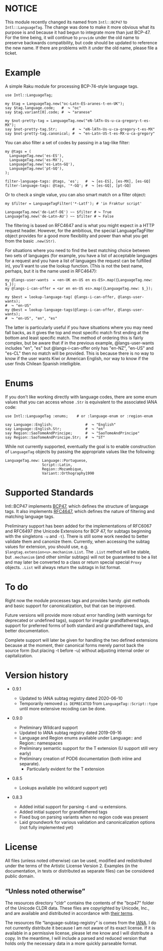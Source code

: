 # NOTICE

This module recently changed its named from `Intl::BCP47` to `Intl::LanguageTag`.
The change was done to make it more obvious what its purpose is and because it
had begun to integrate more than just BCP-47.  For the time being, it will continue
to `provide` under the old name to preserve backwards compatibility, but code should
be updated to reference the new name.  If there are problems with it under the old
name, please file a ticket.

# Example

A simple Raku module for processing BCP-74-style language tags.

    use Intl::LanguageTag;

    my $tag = LanguageTag.new("oc-Latn-ES-aranes-t-en-UK");
    say $tag.language.code;   #  ↪︎ "oc"
    say $tag.variant[0].code; #  ↪︎ "aranese"

    my $not-pretty-tag = LanguageTag.new("eN-lATn-Us-u-ca-gregory-t-es-MX");
    say $not-pretty-tag.Str;       #  ↪︎ "eN-lATn-Us-u-ca-gregory-t-es-MX"
    say $not-pretty-tag.canonical; #  ↪︎ "en-Latn-US-t-es-MX-u-ca-gregory"

You can also filter a set of codes by passing in a tag-like filter:

    my @tags = (
      LanguageTag.new('es-ES'),
      LanguageTag.new('es-MX'),
      LanguageTag.new('es-Latn-GQ'),
      LanguageTag.new('pt-GQ'),
    );

    filter-language-tags: @tags, 'es';   #  ↪︎ [es-ES], [es-MX], [es-GQ]
    filter-language-tags: @tags, '*-GQ'; #  ↪︎ [es-GQ], [pt-GQ]

Or to check a single value, you can also smart match on a filter object:

    my $filter = LanguageTagFilter('*-Latf'); # 'in Fraktur script'

    LanguageTag.new('de-Latf-DE') ~~ $filter # ↪︎ True
    LanguageTag.new('de-Latn-AU') ~~ $filter # ↪︎ False

The filtering is based on RFC4647 and is what you might expect in a HTTP request
header.  However, for the ambitious, the special LanguageTagFilter object
provides for a good more flexibility and power than what you get from the basic
`.new(Str)`.

For situations where you need to find the best matching choice between two sets
of languages (for example, you have a list of acceptable languages for a request
and you have a list of languages the request can be fulfilled in), you'll want
to use the lookup function.  (This is not the best name, perhaps, but it is
the name used in RFC4647):

    my @langs-user-wants  = <en-UK en-US en es-ES>.map({LanguageTag.new: $_});
    my @langs-i-can-offer = <ar en en-US es>.map({LanguageTag.new: $_});

    my $best = lookup-language-tag( @langs-i-can-offer, @langs-user-wants);
    #  ↪︎ "en-US"
    my @best = lookup-language-tags(@langs-i-can-offer, @langs-user-wants);
    #  ↪︎ "en-US", "en", "es"

The latter is particularly useful if you have situations where you may need fall
backs, as it gives the top and most specific match first ending at the bottom
and least specific match.  The method of ordering this is fairly complex, but be
aware that if in the previous example, @langs-user-wants includes "en", "es" but
@langs-i-can-offer only has "en-NZ", "en-US" and "es-CL" then no match will be
provided.  This is because there is no way to know if the user wants Kiwi or
American English, nor way to know if the user finds Chilean Spanish
intelligible.

# Enums

If you don't like working directly with language codes, there are some enum values that
you can access whose `.Str` is equivalent to the associated IANA code:

    use Intl::LanguageTag :enums;    # or :language-enum or :region-enum

    say Language::English;               #  ↪︎ "English"
    say Language::English.Str;           #  ↪︎ "en"
    say Region::SaoTomeAndPrincipe;      #  ↪︎ "SaoTomeAndPrincipe"
    say Region::SaoTomeAndPrincipe.Str;  #  ↪︎ "ST"

While not currently supported, eventually the goal is to enable construction of
`LanguageTag` objects by passing the appropriate values like the following:

    LanguageTag.new: Language::Portuguese,
                     Script::Latin,
                     Region::Mozambique,
                     Variant::Orthography1990

# Supported Standards

Intl::BCP47 implements [BCP47](https://tools.ietf.org/html/bcp47), which defines
the structure of language tags. It also implements
[RFC4647](https://tools.ietf.org/html/rfc4647), which defines the nature of
filtering and matching language tags.

Preliminary support has been added for the implementations of RFC6067 and RFC6497
(the Unicode Extensions for BCP 47, for subtags beginning with the singletons
`-u` and `-t`).  There is still some work needed to better validate them and
canonize them.  Currently, when accessing the subtag values for extension,
you should use, e.g. `$langtag.extension<u>.mechanism.List`.  The `.List`
method will be stable, but `.mechanism` (and other similar subtags) will not
be guaranteed to be a list and may later be converted to a class or return special
special `Proxy` objects.  `.List` will always return the subtags in list format.

# To do

Right now the module processes tags and provides handy .gist methods and basic
support for canonicalization, but that can be improved.

Future versions will provide more robust error handling (with warnings for
deprecated or undefined tags), support for irregular grandfathered tags, support
for preferred forms of both standard and grandfathered tags, and better
documentation.

Complete support will later be given for handling the two defined extensions
because at the moment, their canonical forms merely parrot back the source
form (but placing -t before -u) without adjusting internal order or
capitalization.

# Version history

- 0.9.1
  - Updated to IANA subtag registry dated 2020-06-10
  - Temporarily removed `is DEPRECATED` from `LanguageTag::Script::type` until more extensive recoding can be done.
- 0.9.0
  - Preliminary Wildcard support
  - Updated to IANA subtag registry dated 2019-09-16
  - Language and Region enums available under Language:: and Region:: namespaces
  - Preliminary semantic support for the T extension (U support still very early)
  - Preliminary creation of POD6 documentation (both inline and separate).
    - Particularly evident for the T extension

- 0.8.5
  - Lookups available (no wildcard support yet)

 - 0.8.3
   - Added initial support for parsing -t and -u extensions.
   - Added initial support for grandfathered tags
   - Fixed bug on parsing variants when no region code was present
   - Laid groundwork for various validation and canonicalization options (not fully implemented yet)

# License

All files (unless noted otherwise) can be used, modified and redistributed
under the terms of the Artistic License Version 2. Examples (in the
documentation, in tests or distributed as separate files) can be considered
public domain.

## “Unless noted otherwise”

The resources directory "cldr" contains the contents of the "bcp47" folder
of the Unicode CLDR data.  These files are copyrighted by Unicode, Inc., and
are available and distributed in accordance with
[their terms](http://www.unicode.org/copyright.html).

The resources file “language-subtag-registry” is comes from the
[IANA](https://www.iana.org/assignments/language-subtag-registry).  I do not
currently distribute it because I am not aware of its exact license.  If it is
available in a permissive license, please let me know and I will distribute
a copy.  In the meantime, I will include a parsed and reduced version that holds
only the necessary data in a more quickly parseable format.  
